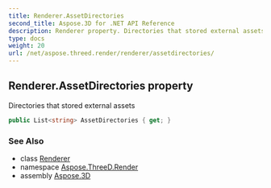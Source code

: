 ```yaml
---
title: Renderer.AssetDirectories
second_title: Aspose.3D for .NET API Reference
description: Renderer property. Directories that stored external assets
type: docs
weight: 20
url: /net/aspose.threed.render/renderer/assetdirectories/
---
```

## Renderer.AssetDirectories property

Directories that stored external assets

```csharp
public List<string> AssetDirectories { get; }
```

### See Also

* class [Renderer](../)
* namespace [Aspose.ThreeD.Render](../../../aspose.threed.render/)
* assembly [Aspose.3D](../../../)


